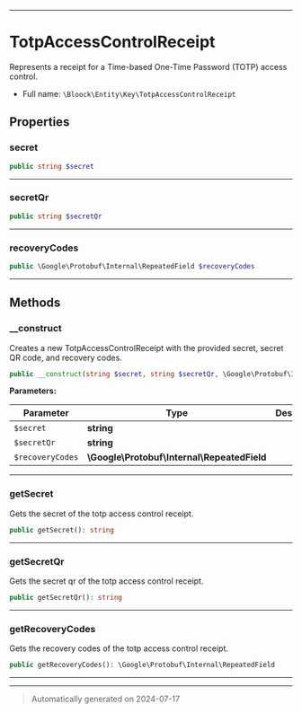 ***

# TotpAccessControlReceipt

Represents a receipt for a Time-based One-Time Password (TOTP) access control.



* Full name: `\Bloock\Entity\Key\TotpAccessControlReceipt`



## Properties


### secret



```php
public string $secret
```






***

### secretQr



```php
public string $secretQr
```






***

### recoveryCodes



```php
public \Google\Protobuf\Internal\RepeatedField $recoveryCodes
```






***

## Methods


### __construct

Creates a new TotpAccessControlReceipt with the provided secret, secret QR code, and recovery codes.

```php
public __construct(string $secret, string $secretQr, \Google\Protobuf\Internal\RepeatedField $recoveryCodes): mixed
```








**Parameters:**

| Parameter | Type | Description |
|-----------|------|-------------|
| `$secret` | **string** |  |
| `$secretQr` | **string** |  |
| `$recoveryCodes` | **\Google\Protobuf\Internal\RepeatedField** |  |





***

### getSecret

Gets the secret of the totp access control receipt.

```php
public getSecret(): string
```












***

### getSecretQr

Gets the secret qr of the totp access control receipt.

```php
public getSecretQr(): string
```












***

### getRecoveryCodes

Gets the recovery codes of the totp access control receipt.

```php
public getRecoveryCodes(): \Google\Protobuf\Internal\RepeatedField
```












***


***
> Automatically generated on 2024-07-17
